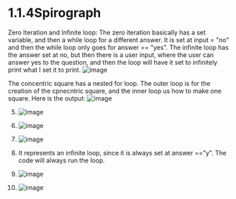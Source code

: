# 1.1.4Spirograph

Zero Iteration and Infinite loop:
The zero iteration basically has a set variable, and then a while loop for a different answer. It is set at input = "no" and then the while loop only goes for answer == "yes". The infinite loop has the answer set at no, but then there is a user input, where the user can answer yes to the question, and then the loop will have it set to infinitely print what I set it to print.
![image](https://github.com/user-attachments/assets/94eb2c4a-5746-47a0-b40e-28e1691a6513)



The concentric square has a nested for loop. The outer loop is for the creation of the cpnecntric square, and the inner loop us how to make one square. 
Here is the output:
![image](https://github.com/user-attachments/assets/a662a200-a36d-4acf-a25b-68481223fd31)





5. ![image](https://github.com/user-attachments/assets/f5290661-bea3-4ccc-9aaa-3ae0a1944ac2)
6. ![image](https://github.com/user-attachments/assets/517eff44-68c1-41a5-907b-e873355b1a73)
7. ![image](https://github.com/user-attachments/assets/e7c2725d-f823-4248-bb64-3fafe94d82e0)



8. It represents an infinite loop, since it is always set at answer =="y". The code will always run the loop.
9. ![image](https://github.com/user-attachments/assets/3a3af205-555c-49fb-b0e7-57fe7454aad5)

10. ![image](https://github.com/user-attachments/assets/0c92aaa4-1eb6-49ec-9b54-304750a88a8c)

   


